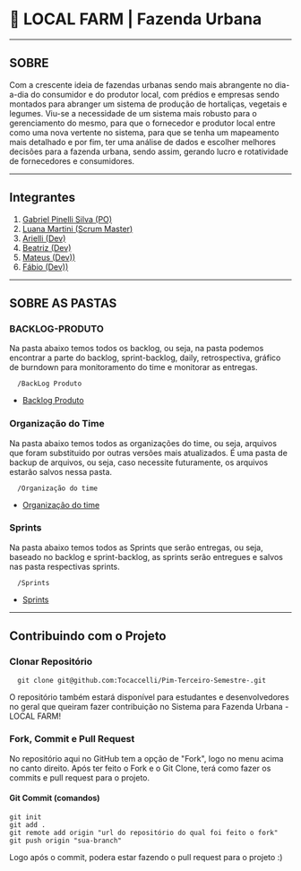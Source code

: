 # 🌽 LOCAL FARM | Fazenda Urbana
---------
## SOBRE
Com a crescente ideia de fazendas urbanas sendo mais abrangente no dia-a-dia do consumidor e do produtor local, com prédios e empresas sendo montados para abranger um sistema de produção de hortaliças, vegetais e legumes. Viu-se a necessidade de um sistema mais robusto para o gerenciamento do mesmo, para que o fornecedor e produtor local entre como uma nova vertente no sistema, para que se tenha um mapeamento mais detalhado e por fim, ter uma análise de dados e escolher melhores decisões para a fazenda urbana, sendo assim, gerando lucro e rotatividade de fornecedores e consumidores. 

---------
## Integrantes
1. [Gabriel Pinelli Silva (PO)](https://github.com/Tocaccelli) </br>
2. [Luana Martini         (Scrum Master)](https://github.com/luana-martini) </br>
3. [Arielli         (Dev)](https://github.com/arielijs) 
4. [Beatriz               (Dev)](https://github.com/ttrizsg) </br>
5. [Mateus                (Dev))](https://github.com/omattaeus) </br>
6. [Fábio                (Dev))](https://github.com/fabioluisbb) </br>

---------

## SOBRE AS PASTAS
### BACKLOG-PRODUTO
Na pasta abaixo temos todos os backlog, ou seja, na pasta podemos encontrar a parte do backlog, sprint-backlog, daily, retrospectiva, gráfico de burndown para monitoramento do time e monitorar as entregas.

      /BackLog Produto

- [Backlog Produto](https://github.com/Tocaccelli/Pim-Terceiro-Semestre-/tree/master/BackLog%20Produto)

      
### Organização do  Time
Na pasta abaixo temos todos as organizações do time, ou seja, arquivos que foram substituido por outras versões mais atualizados. É uma pasta de backup de arquivos, ou seja, caso necessite futuramente, os arquivos estarão salvos nessa pasta.

      /Organização do time

- [Organização do time](https://github.com/Tocaccelli/Pim-Terceiro-Semestre-/tree/master/Organiza%C3%A7%C3%A3o%20do%20time)

### Sprints
Na pasta abaixo temos todos as Sprints que serão entregas, ou seja, baseado no backlog e sprint-backlog, as sprints serão entregues e salvos nas pasta respectivas sprints.

      /Sprints

- [Sprints](https://github.com/Tocaccelli/Pim-Terceiro-Semestre-/tree/master/Sprints)

---------

## Contribuindo com o Projeto
### Clonar Repositório

      git clone git@github.com:Tocaccelli/Pim-Terceiro-Semestre-.git

O repositório também estará disponível para estudantes e desenvolvedores no geral que queiram fazer contribuição no Sistema para Fazenda Urbana - LOCAL FARM!

### Fork, Commit e Pull Request
No repositório aqui no GitHub tem a opção de "Fork", logo no menu acima no canto direito. Após ter feito o Fork e o Git Clone, terá como fazer os commits e pull request para o projeto.
#### Git Commit (comandos)
    git init
    git add .
    git remote add origin "url do repositório do qual foi feito o fork"
    git push origin "sua-branch"

Logo após o commit, podera estar fazendo o pull request para o projeto :)
